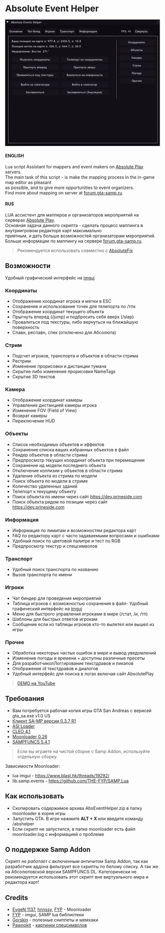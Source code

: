 # Absolute Event Helper

![logo](https://github.com/ins1x/AbsEventHelper/raw/main/moonloader/resource/abseventhelper/demo.gif)

#### ENGLISH
Lua script Assistant for mappers and event makers on [Absolute Play](https://sa-mp.ru/) servers.   
The main task of this script - is make the mapping process in the in-game map editor as pleasant  
as possible, and to give more opportunities to event organizers.  
Find more about mapping on server at [forum.gta-samp.ru](https://forum.gta-samp.ru/index.php?/topic/1016832-%D0%BC%D0%B8%D1%80%D1%8B-%D0%BE%D0%BF%D0%B8%D1%81%D0%B0%D0%BD%D0%B8%D0%B5-%D1%80%D0%B0%D0%B1%D0%BE%D1%82%D1%8B-%D1%80%D0%B5%D0%B4%D0%B0%D0%BA%D1%82%D0%BE%D1%80%D0%B0-%D0%BA%D0%B0%D1%80%D1%82/).  

#### RUS
LUA ассистент для мапперов и организаторов мероприятий на серверах [Absolute Play](https://sa-mp.ru/).  
Основная задача данного скрипта - сделать процесс маппинга в внутриигровом редакторе карт максимально  
приятным, и дать больше возможностей организаторам мероприятий.  
Больше информации по маппингу на сервере [forum.gta-samp.ru](https://forum.gta-samp.ru/index.php?/topic/1016832-%D0%BC%D0%B8%D1%80%D1%8B-%D0%BE%D0%BF%D0%B8%D1%81%D0%B0%D0%BD%D0%B8%D0%B5-%D1%80%D0%B0%D0%B1%D0%BE%D1%82%D1%8B-%D1%80%D0%B5%D0%B4%D0%B0%D0%BA%D1%82%D0%BE%D1%80%D0%B0-%D0%BA%D0%B0%D1%80%D1%82/).   

> Рекомендуется использовать совместно с [AbsoluteFix](https://github.com/ins1x/AbsoluteFix)

## Возможности

Удобный графический интерфейс на [imgui](https://www.blast.hk/threads/19292/)

### Координаты
- Отображение координат игрока и метки в ESC
- Сохранение и использование точек для телепорта по /тпк
- Отображение координат текущего объекта
- Прыгнуть вперед (/jump) и подбросить себя вверх (/slap)
- Провалиться под текстуры, либо вернуться на ближайшую поверхность
- Спавн, респавн, спек (отключено для Абсолюта)

### Стрим
- Подсчет игроков, транспорта и объектов в области стрима
- Рестрим
- Изменение прорисовки и дистанции тумана
- Скрытие либо изменение прорисовки NameTags
- Скрытие 3D текстов

### Камера
- Отображение координат камеры
- Управление дистанцией камеры игрока
- Изменение FOV (Field of View)
- Возврат камеры
- Переключение HUD

### Объекты
- Список необходимых объектов и эффектов
- Сохранение списка ваших избранных объектов в файл
- Рендер объектов в области стрима
- Предпросмотр текущих координат объекта при перемещении
- Сохранение ид модели последнего объекта
- Отключение коллизии у объектов в области стрима
- Удаление объекта из стрима по модели
- Поиск объекта по модели в стриме
- Количество удаленных зданий 
- Телепорт к текущему объекту
- Поиск объекта по имени через сайт https://dev.prineside.com
- Поиск объекта рядом по позиции через сайт https://dev.prineside.com

### Информация
- Информация по лимитам и возможностям редактора карт
- FAQ по редактору карт с часто задаваемыми вопросами и ошибками
- Удобный поиск по цветовой палитре и тест по RGB
- Предпросмотр текстур и спецсимволов

### Транспорт
- Удобный поиск транспорта по названию
- Вызов транспорта по имени

### Игроки
- Чат биндер для проведения мероприятий
- Таблица игроков с возможностью сохранения в файл- Удобный графический интерфейс на [imgui](https://www.blast.hk/threads/19292/)
- Меню для быстрого управления игроками в мире (/стат, /и, /тп)
- Шаблоны для быстрых ответов игрокам
- Сообщение если из таблицы игроков кто-то вылетел или вышел из игры

### Прочее
- Обработка некоторых частых ошибок в мире и вывод уведомлений
- Изменение погоды и времени + доступны различные пресеты
- Для разработчиколЛоггирование текстдравов и пикапов
- Отображение id текстдравов и диалогов
- Удобный интерфейс для поиска в логах включая сайт AbsolutePlay

> [DEMO на YouTube](https://youtu.be/LBtIJf_7b6o)

## Требования
- Вам потребуется рабочая копия игры GTA San Andreas с верисей gta_sa.exe v1.0 US
- [Клиент SA-MP версии 0.3.7 R1](https://samp.romzes.com/files/sa-mp-0.3.7-install.exe)
- [ASI Loader](https://www.gtagarage.com/mods/show.php?id=21709)
- [CLEO 4.1](https://cleo.li/ru) 
- [Moonloader 0.26](https://www.blast.hk/threads/13305/)  
- [SAMPFUNCS 5.4.1](https://www.blast.hk/threads/17/)

> Если вы играете на чистой сборке с Samp Addon, используйте отдельную сборку.

Зависимости Moonloader:
* lua imgui - https://www.blast.hk/threads/19292/
* lib.samp.events - https://github.com/THE-FYP/SAMP.Lua

## Как использовать
* Скопировать содержимое архива AbsEventHelper.zip в папку moonloader в корне игры
* Запустить GTA. В игре нажмите **ALT + X** или введите команду /abshelper
* Если скрипт не запустился, в папке moonloader есть файл moonloader.log с информацией о проблеме

## О поддержке Samp Addon 
Скрипт *не работает с включенным античитом* Samp Addon, так как разработчик аддона фильтрует все скрипты
по белому списку. А так же на Абсолютовской версии SAMPFUNCS DL. Категорически не рекомендуется использовать этот скрипт вне виртуального мира и редактора карт!  

## Credits 
* [EvgeN 1137](https://www.blast.hk/members/1), [hnnssy](https://www.blast.hk/members/66797), [FYP](https://github.com/THE-FYP) - Moonloader  
* [FYP](https://github.com/THE-FYP) - imgui, SAMP lua библиотеки
* [Gorskin](https://vk.com/gorskinscripts) - полезные сниппеты и мемхаки
* [Pawnokit](https://pawnokit.ru/) - [картинки спецсимволов](https://pawnokit.ru/ru/spec_symbols)  